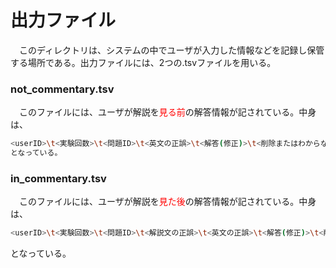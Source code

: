 # 出力ファイル
　このディレクトリは、システムの中でユーザが入力した情報などを記録し保管する場所である。出力ファイルには、2つの.tsvファイルを用いる。

### not_commentary.tsv
　このファイルには、ユーザが解説を<font color="RED">見る前</font>の解答情報が記されている。中身は、
```bash : not_commentary.tsv
<userID>\t<実験回数>\t<問題ID>\t<英文の正誤>\t<解答(修正)>\t<削除またはわからない>\n
となっている。
```

### in_commentary.tsv
　このファイルには、ユーザが解説を<font color="RED">見た後</font>の解答情報が記されている。中身は、
```bash : in_commentary.tsv
<userID>\t<実験回数>\t<問題ID>\t<解説文の正誤>\t<英文の正誤>\t<解答(修正)>\t<削除またはわからない>\n
```
となっている。
